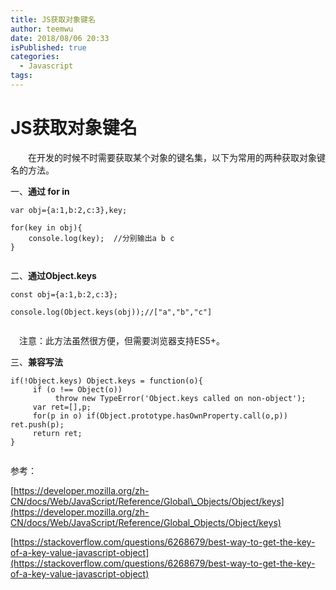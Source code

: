 ```yaml
---
title: JS获取对象键名
author: teemwu
date: 2018/08/06 20:33
isPublished: true
categories:
  - Javascript
tags:
---
```


# JS获取对象键名

　　在开发的时候不时需要获取某个对象的键名集，以下为常用的两种获取对象键名的方法。

一、**通过 for in**

```
var obj={a:1,b:2,c:3},key;

for(key in obj){
    console.log(key);  //分别输出a b c
}


```

二、**通过Object.keys**

```
const obj={a:1,b:2,c:3};

console.log(Object.keys(obj));//["a","b","c"]


```

　注意：此方法虽然很方便，但需要浏览器支持ES5+。

三、**兼容写法**　

```
if(!Object.keys) Object.keys = function(o){
     if (o !== Object(o))
          throw new TypeError('Object.keys called on non-object');
     var ret=[],p;
     for(p in o) if(Object.prototype.hasOwnProperty.call(o,p)) ret.push(p);
     return ret;
}


```

参考：

[https://developer.mozilla.org/zh-CN/docs/Web/JavaScript/Reference/Global\_Objects/Object/keys](https://developer.mozilla.org/zh-CN/docs/Web/JavaScript/Reference/Global_Objects/Object/keys)

[https://stackoverflow.com/questions/6268679/best-way-to-get-the-key-of-a-key-value-javascript-object](https://stackoverflow.com/questions/6268679/best-way-to-get-the-key-of-a-key-value-javascript-object)